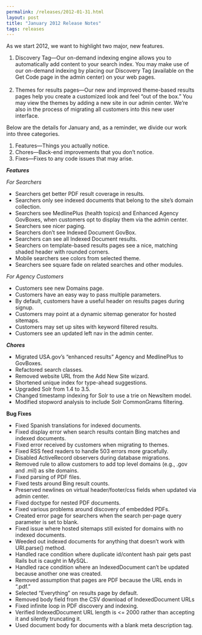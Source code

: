 ```yaml
---
permalink: /releases/2012-01-31.html
layout: post
title: "January 2012 Release Notes"
tags: releases 
---
```

<p><span>As we start 2012, we </span><span>want to highlight two major, new features. </span></p>
<ol><li><span>Discovery Tag</span>—O<span>ur on-demand indexing engine allows you to automatically add content to your search index. You may make use of our on-demand indexing by placing our Discovery Tag (available on the Get Code page in the admin center) on your web pages.<br/> </span></li>
<li><span>Themes for results pages</span>—Our n<span>ew and improved theme-based results pages help you create a customized look and feel &#8220;out of the box.&#8221; You may view the themes by adding a new site in our admin center. We&#8217;re also in the process of migrating all customers into this new user interface.</span></li>
</ol><p>Below are the details for January and, as a reminder, we divide our work into three categories.</p>
<ol><li>Features—Things you actually notice.</li>
<li>Chores—Back-end improvements that you don’t notice.</li>
<li>Fixes—Fixes to any code issues that may arise.</li>
</ol><p><strong><em>Features</em></strong></p>
<p><em>For Searchers</em></p>
<ul><li>Searchers get better PDF result coverage in results.</li>
<li>Searchers only see indexed documents that belong to the site&#8217;s domain collection.</li>
<li>Searchers see MedlinePlus (health topics) and Enhanced Agency GovBoxes, when customers opt to display them via the admin center.</li>
<li>Searchers see nicer paging.</li>
<li>Searchers don&#8217;t see Indexed Document GovBox.</li>
<li>Searchers can see all Indexed Document results.</li>
<li>Searchers on template-based results pages see a nice, matching shaded header with rounded corners.</li>
<li>Mobile searchers see colors from selected theme.</li>
<li>Searchers see square fade on related searches and other modules.</li>
</ul><p><em>For Agency Customers</em></p>
<ul><li>Customers see new Domains page.</li>
<li>Customers have an easy way to pass multiple parameters.</li>
<li>By default, customers have a useful header on results pages during signup.</li>
<li>Customers may point at a dynamic sitemap generator for hosted sitemaps.</li>
<li>Customers may set up sites with keyword filtered results.</li>
<li>Customers see an updated left nav in the admin center.</li>
</ul>
<p><em><strong>Chores</strong></em> </p>
<ul><li>Migrated USA.gov&#8217;s  &#8220;enhanced results&#8221; Agency and MedlinePlus to GovBoxes.</li>
<li>Refactored search classes.</li>
<li>Removed website URL from the Add New Site wizard.</li>
<li>Shortened unique index for type-ahead suggestions.</li>
<li>Upgraded Solr from 1.4 to 3.5.</li>
<li>Changed timestamp indexing for Solr to use a trie on NewsItem model.</li>
<li>Modified stopword analysis to include Solr CommonGrams filtering.</li>
</ul><p><strong>Bug Fixes</strong></p>
<ul><li>Fixed Spanish translations for indexed documents.</li>
<li>Fixed display error when search results contain Bing matches and indexed documents.</li>
<li>Fixed error received by customers when migrating to themes. </li>
<li>Fixed RSS feed readers to handle 503 errors more gracefully.</li>
<li>Disabled ActiveRecord observers during database migrations.</li>
<li>Removed rule to allow customers to add top level domains (e.g., .gov and .mil) as site domains.</li>
<li>Fixed parsing of PDF files.</li>
<li>Fixed tests around Bing result counts.</li>
<li>Preserved newlines on virtual header/footer/css fields when updated via admin center.</li>
<li>Fixed doctype for nested PDF documents.</li>
<li>Fixed various problems around discovery of embedded PDFs.</li>
<li>Created error page for searchers when the search per-page query parameter is set to blank.</li>
<li>Fixed issue where hosted sitemaps still existed for domains with no indexed documents.</li>
<li>Weeded out indexed documents for anything that doesn&#8217;t work with URI.parse() method.</li>
<li>Handled race condition where duplicate id/content hash pair gets past Rails but is caught in MySQL.</li>
<li>Handled race condition where an IndexedDocument can&#8217;t be updated because another one was created.</li>
<li>Removed assumption that pages are PDF because the URL ends in &#8220;.pdf.&#8221; </li>
<li>Selected &#8220;Everything&#8221; on results page by default.</li>
<li>Removed body field from the CSV download of IndexedDocument URLs </li>
<li>Fixed infinite loop in PDF discovery and indexing.</li>
<li>Verified IndexedDocument URL length is &lt;= 2000 rather than accepting it and silently truncating it.</li>
<li>Used document body for documents with a blank meta description tag.</li>
</ul>
